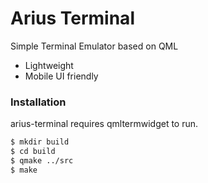 # Arius Terminal

Simple Terminal Emulator based on QML

  - Lightweight
  - Mobile UI friendly

### Installation

arius-terminal requires qmltermwidget to run.

```sh
$ mkdir build
$ cd build
$ qmake ../src
$ make
```
